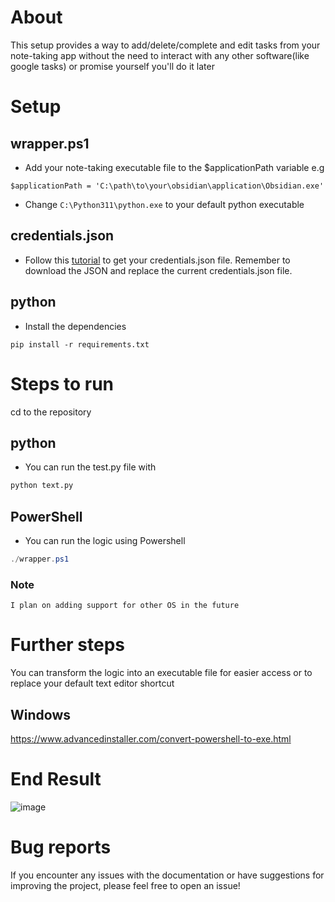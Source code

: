 # About
This setup provides a way to add/delete/complete and edit tasks from your note-taking app without the need to interact with any other software(like google tasks) or promise yourself you'll do it later

# Setup
## wrapper.ps1
- Add your note-taking executable file to the $applicationPath variable
e.g
```
$applicationPath = 'C:\path\to\your\obsidian\application\Obsidian.exe'
```
- Change ``C:\Python311\python.exe`` to your default python executable

## credentials.json
- Follow this [tutorial](https://developers.google.com/workspace/guides/create-credentials#desktop-app) to get your credentials.json file. Remember to download the JSON and replace the current credentials.json file.

## python
- Install the dependencies
```
pip install -r requirements.txt
```

# Steps to run
cd to the repository
## python
- You can run the test.py file with
```bash
python text.py
```
## PowerShell
- You can run the logic using Powershell
```PowerShell
./wrapper.ps1
```
### Note
```
I plan on adding support for other OS in the future
```

# Further steps
You can transform the logic into an executable file for easier access or to replace your default text editor shortcut

## Windows
https://www.advancedinstaller.com/convert-powershell-to-exe.html

# End Result
![image](https://github.com/Tayomide/markdown-task/assets/70061548/2e3d5d8b-0662-466d-b5f1-dadd26dc2212)

# Bug reports
If you encounter any issues with the documentation or have suggestions for improving the project, please feel free to open an issue!
